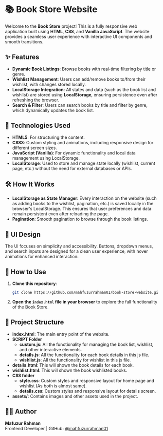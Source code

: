 # 📚 Book Store Website

Welcome to the **Book Store** project! This is a fully responsive web application built using **HTML**, **CSS**, and **Vanilla JavaScript**. The website provides a seamless user experience with interactive UI components and smooth transitions. 

## ✨ Features

- **Dynamic Book Listings**: Browse books with real-time filtering by title or genre.
- **Wishlist Management**: Users can add/remove books to/from their wishlist, with changes stored locally.
- **LocalStorage Integration**: All states and data (such as the book list and wishlist) are stored using **LocalStorage**, ensuring persistence even after refreshing the browser.
- **Search & Filter**: Users can search books by title and filter by genre, which dynamically updates the book list.

## 🚀 Technologies Used

- **HTML5**: For structuring the content.
- **CSS3**: Custom styling and animations, including responsive design for different screen sizes.
- **JavaScript (Vanilla)**: For dynamic functionality and local data management using LocalStorage.
- **LocalStorage**: Used to store and manage state locally (wishlist, current page, etc.) without the need for external databases or APIs.

## 🛠️ How It Works

- **LocalStorage as State Manager**: Every interaction on the website (such as adding books to the wishlist, pagination, etc.) is saved locally in the browser's LocalStorage. This ensures that user preferences and data remain persistent even after reloading the page.
- **Pagination**: Smooth pagination to browse through the book listings.

## 🎨 UI Design

The UI focuses on simplicity and accessibility. Buttons, dropdown menus, and search inputs are designed for a clean user experience, with hover animations for enhanced interaction.

## 📝 How to Use

1. **Clone this repository**:
    ```bash
    git clone https://github.com/mahfuzurrahman01/book-store-website.git
    ```

2. **Open the `index.html` file in your browser** to explore the full functionality of the Book Store.

## 📂 Project Structure

- **index.html**: The main entry point of the website.
- **SCRIPT Folder**
     - **custom.js**: All the functionality for managing the book list, wishlist, and other interactive elements.
     - **details.js**: All the functionality for each book details in this js file.
     - **wishlist.js**: All the functionality for wishlist in this js file.
- **details.html**: This will shown the book details for each book.
- **wishlist.html**: This will shown the book wishlisted books.
- **CSS folder**
     - **style.css**: Custom styles and responsive layout for home page and wishlist (As both is almost same).
     - **details.css**: Custom styles and responsive layout for details screen.
- **assets/**: Contains images and other assets used in the project.

## 👨‍💻 Author

**Mafuzur Rahman**  
Frontend Developer | GitHub: [@mahfuzurrahman01](https://github.com/mahfuzurrahman01)
